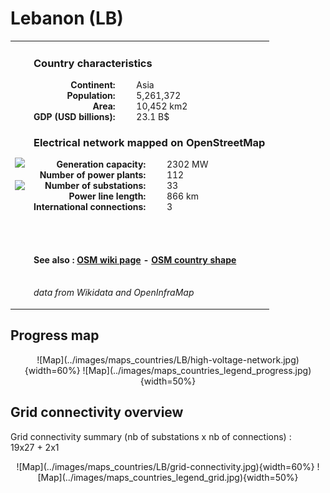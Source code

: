 # Lebanon (LB)

<table width="90%">
<tr>
<td>
<img src="http://commons.wikimedia.org/wiki/Special:FilePath/Flag%20of%20Lebanon.svg" width="250">
<br><br>
<img src="http://commons.wikimedia.org/wiki/Special:FilePath/Lebanon%20%28orthographic%20projection%29.svg" width="250"></td>
<td>
<h3>Country characteristics</h3>
<div style="display: inline-block;text-align:right;margin-right:30px;font-weight: bold;">
Continent:<br>Population:<br>Area:<br>GDP (USD billions):
</div>
<div style="display: inline-block;">
Asia<br>5,261,372<br>10,452 km2<br>23.1 B$
</div>
<h3>Electrical network mapped on OpenStreetMap</h3>
<div style="display: inline-block;text-align:right;margin-right:30px;font-weight: bold;">Generation capacity:<br>
Number of power plants:<br>
Number of substations:<br>
Power line length:<br>
International connections:<br>
</div>
<div style="display: inline-block;">2302 MW<br>
112<br>
33<br>
866 km<br>
3<br>
</div>

<br><br><h4>See also :
<a href="https://wiki.openstreetmap.org/wiki/Power_networks/Lebanon" target="_blank">OSM wiki page</a> -
<a href="https://openstreetmap.org/relation/184843" target="_blank">OSM country shape</a>
</h4>

<br><i>data from Wikidata and OpenInfraMap</i>
</td>
</tr>
</table>


## Progress map

<center>![Map](../images/maps_countries/LB/high-voltage-network.jpg){width=60%}
![Map](../images/maps_countries_legend_progress.jpg){width=50%}</center>



## Grid connectivity overview

Grid connectivity summary (nb of substations x nb of connections) :<br>19x27 + 2x1

<center>![Map](../images/maps_countries/LB/grid-connectivity.jpg){width=60%}
![Map](../images/maps_countries_legend_grid.jpg){width=50%}</center>

